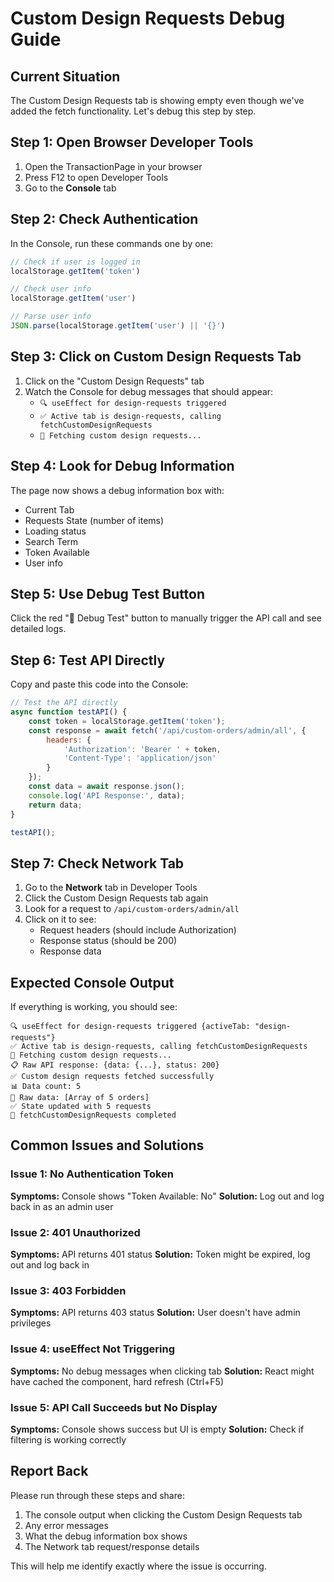 # Custom Design Requests Debug Guide

## Current Situation
The Custom Design Requests tab is showing empty even though we've added the fetch functionality. Let's debug this step by step.

## Step 1: Open Browser Developer Tools
1. Open the TransactionPage in your browser
2. Press F12 to open Developer Tools
3. Go to the **Console** tab

## Step 2: Check Authentication
In the Console, run these commands one by one:

```javascript
// Check if user is logged in
localStorage.getItem('token')

// Check user info
localStorage.getItem('user')

// Parse user info
JSON.parse(localStorage.getItem('user') || '{}')
```

## Step 3: Click on Custom Design Requests Tab
1. Click on the "Custom Design Requests" tab
2. Watch the Console for debug messages that should appear:
   - `🔍 useEffect for design-requests triggered`
   - `✅ Active tab is design-requests, calling fetchCustomDesignRequests`
   - `🔄 Fetching custom design requests...`

## Step 4: Look for Debug Information
The page now shows a debug information box with:
- Current Tab
- Requests State (number of items)
- Loading status
- Search Term
- Token Available
- User info

## Step 5: Use Debug Test Button
Click the red "🧪 Debug Test" button to manually trigger the API call and see detailed logs.

## Step 6: Test API Directly
Copy and paste this code into the Console:

```javascript
// Test the API directly
async function testAPI() {
    const token = localStorage.getItem('token');
    const response = await fetch('/api/custom-orders/admin/all', {
        headers: {
            'Authorization': 'Bearer ' + token,
            'Content-Type': 'application/json'
        }
    });
    const data = await response.json();
    console.log('API Response:', data);
    return data;
}

testAPI();
```

## Step 7: Check Network Tab
1. Go to the **Network** tab in Developer Tools
2. Click the Custom Design Requests tab again
3. Look for a request to `/api/custom-orders/admin/all`
4. Click on it to see:
   - Request headers (should include Authorization)
   - Response status (should be 200)
   - Response data

## Expected Console Output
If everything is working, you should see:
```
🔍 useEffect for design-requests triggered {activeTab: "design-requests"}
✅ Active tab is design-requests, calling fetchCustomDesignRequests
🔄 Fetching custom design requests...
📋 Raw API response: {data: {...}, status: 200}
✅ Custom design requests fetched successfully
📊 Data count: 5
📄 Raw data: [Array of 5 orders]
✅ State updated with 5 requests
🏁 fetchCustomDesignRequests completed
```

## Common Issues and Solutions

### Issue 1: No Authentication Token
**Symptoms:** Console shows "Token Available: No"
**Solution:** Log out and log back in as an admin user

### Issue 2: 401 Unauthorized
**Symptoms:** API returns 401 status
**Solution:** Token might be expired, log out and log back in

### Issue 3: 403 Forbidden
**Symptoms:** API returns 403 status
**Solution:** User doesn't have admin privileges

### Issue 4: useEffect Not Triggering
**Symptoms:** No debug messages when clicking tab
**Solution:** React might have cached the component, hard refresh (Ctrl+F5)

### Issue 5: API Call Succeeds but No Display
**Symptoms:** Console shows success but UI is empty
**Solution:** Check if filtering is working correctly

## Report Back
Please run through these steps and share:
1. The console output when clicking the Custom Design Requests tab
2. Any error messages
3. What the debug information box shows
4. The Network tab request/response details

This will help me identify exactly where the issue is occurring.
